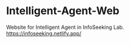 # Intelligent-Agent-Web

Website for Intelligent Agent in InfoSeeking Lab.<br>
https://infoseeking.netlify.app/
